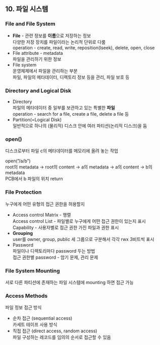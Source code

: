 ## 10. 파일 시스템

### File and File System

- **File** - 관련 정보를 **이름**으로 저장하는 정보<br>
다양한 저장 장치를 파일이라는 논리적 단위로 다룸<br>
operation - create, read, write, reposition(lseek), delete, open, close
- File attribute - metadata<br>
파일을 관리하기 위한 정보
- File system<br>
운영체제에서 파일을 관리하는 부분<br>
파일, 파일의 메타데이터, 디렉토리 정보 등을 관리, 파일 보호 등

### Directory and Logical Disk

- Directory<br>
파일의 메타데이터 중 일부를 보관하고 있는 특별한 **파일**<br>
operation - search for a file, create a file, delete a file 등
- Partition(=Logical Disk)<br>
일반적으로 하나의 (물리적) 디스크 안에 여러 파티션(논리적 디스크)을 둠

### open()

디스크로부터 파일 c의 메타데이터를 메모리에 올려 놓는 작업

open(”/a/b”)<br>
root의 metadata → root의 content → a의 metadata → a의 content → b의 metadata<br>
PCB에서 b 파일의 위치 return

### File Protection

누구에게 어떤 유형의 접근 권한을 허용할지

- Access control Matrix - 행렬<br>
Access control List - 파일별로 누구에게 어떤 접근 권한이 있는지 표시<br>
Capability - 사용자별로 접근 권한 가진 파일과 권한 표시
- **Grouping**<br>
user를 owner, group, public 세 그룹으로 구분해서 각각 rwx 3비트씩 표시
- Password<br>
파일이나 디렉토리마다 password 두는 방법<br>
접근 권한별 password - 암기 문제, 관리 문제

### File System Mounting

서로 다른 파티션에 존재하는 파일 시스템에 mounting 하면 접근 가능

### Access Methods

파일 정보 접근 방식

- 순차 접근 (sequential access)<br>
카세트 테이프 사용 방식
- 직접 접근 (direct access, random access)<br>
파일 구성하는 레코드를 임의의 순서로 접근할 수 있음
